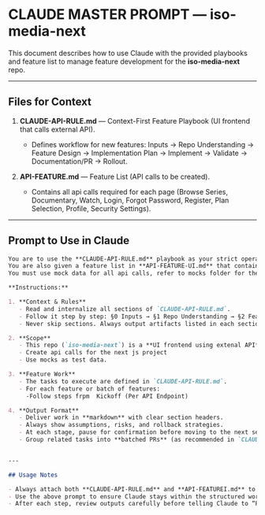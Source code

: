 # CLAUDE MASTER PROMPT — iso-media-next

This document describes how to use Claude with the provided playbooks and feature list to manage feature development for the **iso-media-next** repo.

---

## Files for Context

1. **CLAUDE-API-RULE.md** — Context-First Feature Playbook (UI frontend that calls external API).  
   - Defines workflow for new features: Inputs → Repo Understanding → Feature Design → Implementation Plan → Implement → Validate → Documentation/PR → Rollout.

2. **API-FEATURE.md** — Feature List (API calls to be created).  
   - Contains all api calls required for each page (Browse Series, Documentary, Watch, Login, Forgot Password, Register, Plan Selection, Profile, Security Settings).

---

## Prompt to Use in Claude

```markdown
You are to use the **CLAUDE-API-RULE.md** playbook as your strict operating guide for all actions.  
You are also given a feature list in **API-FEATURE-UI.md** that contains the structure of the api.
You must use mock data for all api calls, refer to mocks folder for the json data

**Instructions:**

1. **Context & Rules**
   - Read and internalize all sections of `CLAUDE-API-RULE.md`.  
   - Follow it step by step: §0 Inputs → §1 Repo Understanding → §2 Feature Design → §3 Implementation Plan → §4 Implement → §5 Validate → §6 Docs & PR → rollout.  
   - Never skip sections. Always output artifacts listed in each section.

2. **Scope**
   - This repo (`iso-media-next`) is a **UI frontend using extenal API** project.  
   - Create api calls for the next js project  
   - Use mocks as test data.

3. **Feature Work**
   - The tasks to execute are defined in `CLAUDE-API-RULE.md`.  
   - For each feature or batch of features:
     -Follow steps frpm  Kickoff (Per API Endpoint)

4. **Output Format**
   - Deliver work in **markdown** with clear section headers.  
   - Always show assumptions, risks, and rollback strategies.  
   - At each stage, pause for confirmation before moving to the next section.  
   - Group related tasks into **batched PRs** (as recommended in `CLAUDE-API-RULE.md`).


---

## Usage Notes

- Always attach both **CLAUDE-API-RULE.md** and **API-FEATUREI.md** to Claude when starting a session.  
- Use the above prompt to ensure Claude stays within the structured workflow.  
- After each step, review outputs carefully before telling Claude to “Proceed.”  



